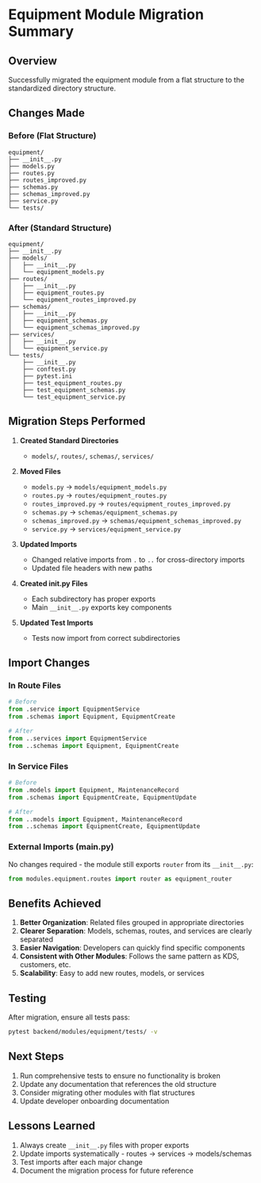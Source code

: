# Equipment Module Migration Summary

## Overview
Successfully migrated the equipment module from a flat structure to the standardized directory structure.

## Changes Made

### Before (Flat Structure)
```
equipment/
├── __init__.py
├── models.py
├── routes.py
├── routes_improved.py
├── schemas.py
├── schemas_improved.py
├── service.py
└── tests/
```

### After (Standard Structure)
```
equipment/
├── __init__.py
├── models/
│   ├── __init__.py
│   └── equipment_models.py
├── routes/
│   ├── __init__.py
│   ├── equipment_routes.py
│   └── equipment_routes_improved.py
├── schemas/
│   ├── __init__.py
│   ├── equipment_schemas.py
│   └── equipment_schemas_improved.py
├── services/
│   ├── __init__.py
│   └── equipment_service.py
└── tests/
    ├── __init__.py
    ├── conftest.py
    ├── pytest.ini
    ├── test_equipment_routes.py
    ├── test_equipment_schemas.py
    └── test_equipment_service.py
```

## Migration Steps Performed

1. **Created Standard Directories**
   - `models/`, `routes/`, `schemas/`, `services/`

2. **Moved Files**
   - `models.py` → `models/equipment_models.py`
   - `routes.py` → `routes/equipment_routes.py`
   - `routes_improved.py` → `routes/equipment_routes_improved.py`
   - `schemas.py` → `schemas/equipment_schemas.py`
   - `schemas_improved.py` → `schemas/equipment_schemas_improved.py`
   - `service.py` → `services/equipment_service.py`

3. **Updated Imports**
   - Changed relative imports from `.` to `..` for cross-directory imports
   - Updated file headers with new paths

4. **Created __init__.py Files**
   - Each subdirectory has proper exports
   - Main `__init__.py` exports key components

5. **Updated Test Imports**
   - Tests now import from correct subdirectories

## Import Changes

### In Route Files
```python
# Before
from .service import EquipmentService
from .schemas import Equipment, EquipmentCreate

# After
from ..services import EquipmentService
from ..schemas import Equipment, EquipmentCreate
```

### In Service Files
```python
# Before
from .models import Equipment, MaintenanceRecord
from .schemas import EquipmentCreate, EquipmentUpdate

# After
from ..models import Equipment, MaintenanceRecord
from ..schemas import EquipmentCreate, EquipmentUpdate
```

### External Imports (main.py)
No changes required - the module still exports `router` from its `__init__.py`:
```python
from modules.equipment.routes import router as equipment_router
```

## Benefits Achieved

1. **Better Organization**: Related files grouped in appropriate directories
2. **Clearer Separation**: Models, schemas, routes, and services are clearly separated
3. **Easier Navigation**: Developers can quickly find specific components
4. **Consistent with Other Modules**: Follows the same pattern as KDS, customers, etc.
5. **Scalability**: Easy to add new routes, models, or services

## Testing

After migration, ensure all tests pass:
```bash
pytest backend/modules/equipment/tests/ -v
```

## Next Steps

1. Run comprehensive tests to ensure no functionality is broken
2. Update any documentation that references the old structure
3. Consider migrating other modules with flat structures
4. Update developer onboarding documentation

## Lessons Learned

1. Always create `__init__.py` files with proper exports
2. Update imports systematically - routes → services → models/schemas
3. Test imports after each major change
4. Document the migration process for future reference